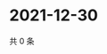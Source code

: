 # 2021-12-30

共 0 条

<!-- BEGIN WEIBO -->
<!-- 最后更新时间 Thu Dec 30 2021 11:09:30 GMT+0800 (China Standard Time) -->

<!-- END WEIBO -->
